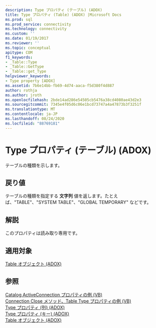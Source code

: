 ```yaml
---
description: Type プロパティ (テーブル) (ADOX)
title: Type プロパティ (Table) (ADOX) |Microsoft Docs
ms.prod: sql
ms.prod_service: connectivity
ms.technology: connectivity
ms.custom: ''
ms.date: 01/19/2017
ms.reviewer: ''
ms.topic: conceptual
apitype: COM
f1_keywords:
- _Table::Type
- _Table::GetType
- _Table::get_Type
helpviewer_keywords:
- Type property [ADOX]
ms.assetid: 7b6e14bb-fb69-4d74-aaca-f5d380f4d887
author: rothja
ms.author: jroth
ms.openlocfilehash: 2bde14ad286e54505cb5476a38cd4080ae43d2e3
ms.sourcegitcommit: 7345e4f05d6c06e1bcd73747a4a47873b3f3251f
ms.translationtype: MT
ms.contentlocale: ja-JP
ms.lasthandoff: 08/24/2020
ms.locfileid: "88769181"
---
```

# <a name="type-property-table-adox"></a>Type プロパティ (テーブル) (ADOX)
テーブルの種類を示します。  
  
## <a name="return-values"></a>戻り値  
 テーブルの種類を指定する **文字列** 値を返します。たとえば、"TABLE"、"SYSTEM TABLE"、"GLOBAL TEMPORARY" などです。  
  
## <a name="remarks"></a>解説  
 このプロパティは読み取り専用です。  
  
## <a name="applies-to"></a>適用対象  
 [Table オブジェクト (ADOX)](./table-object-adox.md)  
  
## <a name="see-also"></a>参照  
 [Catalog ActiveConnection プロパティの例 (VB)](./catalog-activeconnection-property-example-vb.md)   
 [Connection Close メソッド、Table Type プロパティの例 (VB)](./connection-close-method-table-type-property-example-vb.md)   
 [Type プロパティ (列) (ADOX)](./type-property-column-adox.md)   
 [Type プロパティ (キー) (ADOX)](./type-property-key-adox.md)   
 [Table オブジェクト (ADOX)](./table-object-adox.md)